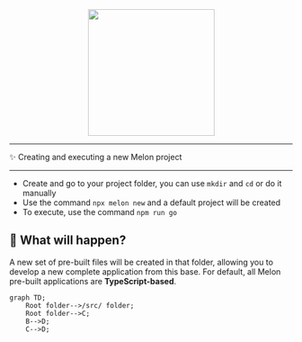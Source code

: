 <div align="center">
  <img align="center" width="225" src="https://i.imgur.com/guuToyf.png">
</div>

<hr>

✨ Creating and executing a new Melon project

<hr>

- Create and go to your project folder, you can use `mkdir` and `cd` or do it manually
- Use the command `npx melon new` and a default project will be created
- To execute, use the command `npm run go`

## 📌 What will happen?

A new set of pre-built files will be created in that folder, allowing you to develop
a new complete application from this base. For default, all Melon pre-built applications
are **TypeScript-based**.

```mermaid
graph TD;
    Root folder-->/src/ folder;
    Root folder-->C;
    B-->D;
    C-->D;
```
